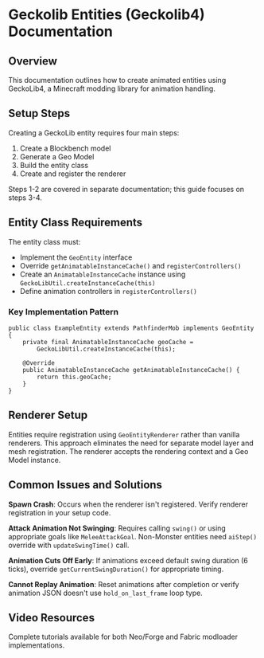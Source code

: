 # Geckolib Entities (Geckolib4) Documentation

## Overview
This documentation outlines how to create animated entities using GeckoLib4, a Minecraft modding library for animation handling.

## Setup Steps

Creating a GeckoLib entity requires four main steps:

1. Create a Blockbench model
2. Generate a Geo Model
3. Build the entity class
4. Create and register the renderer

Steps 1-2 are covered in separate documentation; this guide focuses on steps 3-4.

## Entity Class Requirements

The entity class must:

- Implement the `GeoEntity` interface
- Override `getAnimatableInstanceCache()` and `registerControllers()`
- Create an `AnimatableInstanceCache` instance using `GeckoLibUtil.createInstanceCache(this)`
- Define animation controllers in `registerControllers()`

### Key Implementation Pattern

```
public class ExampleEntity extends PathfinderMob implements GeoEntity {
    private final AnimatableInstanceCache geoCache =
        GeckoLibUtil.createInstanceCache(this);

    @Override
    public AnimatableInstanceCache getAnimatableInstanceCache() {
        return this.geoCache;
    }
}
```

## Renderer Setup

Entities require registration using `GeoEntityRenderer` rather than vanilla renderers. This approach eliminates the need for separate model layer and mesh registration. The renderer accepts the rendering context and a Geo Model instance.

## Common Issues and Solutions

**Spawn Crash**: Occurs when the renderer isn't registered. Verify renderer registration in your setup code.

**Attack Animation Not Swinging**: Requires calling `swing()` or using appropriate goals like `MeleeAttackGoal`. Non-Monster entities need `aiStep()` override with `updateSwingTime()` call.

**Animation Cuts Off Early**: If animations exceed default swing duration (6 ticks), override `getCurrentSwingDuration()` for appropriate timing.

**Cannot Replay Animation**: Reset animations after completion or verify animation JSON doesn't use `hold_on_last_frame` loop type.

## Video Resources

Complete tutorials available for both Neo/Forge and Fabric modloader implementations.
